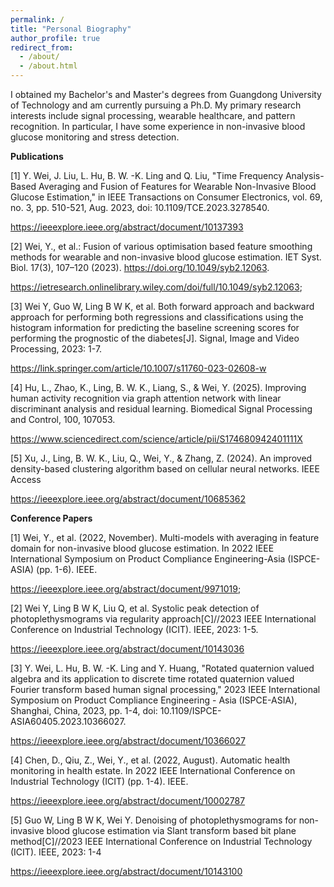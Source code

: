 ```yaml
---
permalink: /
title: "Personal Biography"
author_profile: true
redirect_from: 
  - /about/
  - /about.html
---
```


I obtained my Bachelor's and Master's degrees from Guangdong University of Technology and am currently pursuing a Ph.D. My primary research interests include signal processing, wearable healthcare, and pattern recognition. In particular, I have some experience in non-invasive blood glucose monitoring and stress detection.

**Publications**


[1] Y. Wei, J. Liu, L. Hu, B. W. -K. Ling and Q. Liu, "Time Frequency Analysis-Based Averaging and Fusion of Features for Wearable Non-Invasive Blood Glucose Estimation," in IEEE Transactions on Consumer Electronics, vol. 69, no. 3, pp. 510-521, Aug. 2023, doi: 10.1109/TCE.2023.3278540.

https://ieeexplore.ieee.org/abstract/document/10137393

[2] Wei, Y., et al.: Fusion of various optimisation based feature smoothing methods for wearable and non-invasive blood glucose estimation. IET Syst. Biol. 17(3), 107–120 (2023). https://doi.org/10.1049/syb2.12063.

https://ietresearch.onlinelibrary.wiley.com/doi/full/10.1049/syb2.12063; 

[3] Wei Y, Guo W, Ling B W K, et al. Both forward approach and backward approach for performing both regressions and classifications using the histogram information for predicting the baseline screening scores for performing the prognostic of the diabetes[J]. Signal, Image and Video Processing, 2023: 1-7.

https://link.springer.com/article/10.1007/s11760-023-02608-w

[4] Hu, L., Zhao, K., Ling, B. W. K., Liang, S., & Wei, Y. (2025). Improving human activity recognition via graph attention network with linear discriminant analysis and residual learning. Biomedical Signal Processing and Control, 100, 107053.

https://www.sciencedirect.com/science/article/pii/S174680942401111X

[5] Xu, J., Ling, B. W. K., Liu, Q., Wei, Y., & Zhang, Z. (2024). An improved density-based clustering algorithm based on cellular neural networks. IEEE Access

https://ieeexplore.ieee.org/abstract/document/10685362

**Conference Papers**


[1] Wei, Y., et al. (2022, November). Multi-models with averaging in feature domain for non-invasive blood glucose estimation. In 2022 IEEE International Symposium on Product Compliance Engineering-Asia (ISPCE-ASIA) (pp. 1-6). IEEE.

https://ieeexplore.ieee.org/abstract/document/9971019; 

[2] Wei Y, Ling B W K, Liu Q, et al. Systolic peak detection of photoplethysmograms via regularity approach[C]//2023 IEEE International Conference on Industrial Technology (ICIT). IEEE, 2023: 1-5.

https://ieeexplore.ieee.org/abstract/document/10143036

[3] Y. Wei, L. Hu, B. W. -K. Ling and Y. Huang, "Rotated quaternion valued algebra and its application to discrete time rotated quaternion valued Fourier transform based human signal processing," 2023 IEEE International Symposium on Product Compliance Engineering - Asia (ISPCE-ASIA), Shanghai, China, 2023, pp. 1-4, doi: 10.1109/ISPCE-ASIA60405.2023.10366027.

https://ieeexplore.ieee.org/abstract/document/10366027

[4] Chen, D., Qiu, Z., Wei, Y., et al. (2022, August). Automatic health monitoring in health estate. In 2022 IEEE International Conference on Industrial Technology (ICIT) (pp. 1-4). IEEE.

https://ieeexplore.ieee.org/abstract/document/10002787

[5] Guo W, Ling B W K, Wei Y. Denoising of photoplethysmograms for non-invasive blood glucose estimation via Slant transform based bit plane method[C]//2023 IEEE International Conference on Industrial Technology (ICIT). IEEE, 2023: 1-4

https://ieeexplore.ieee.org/abstract/document/10143100
